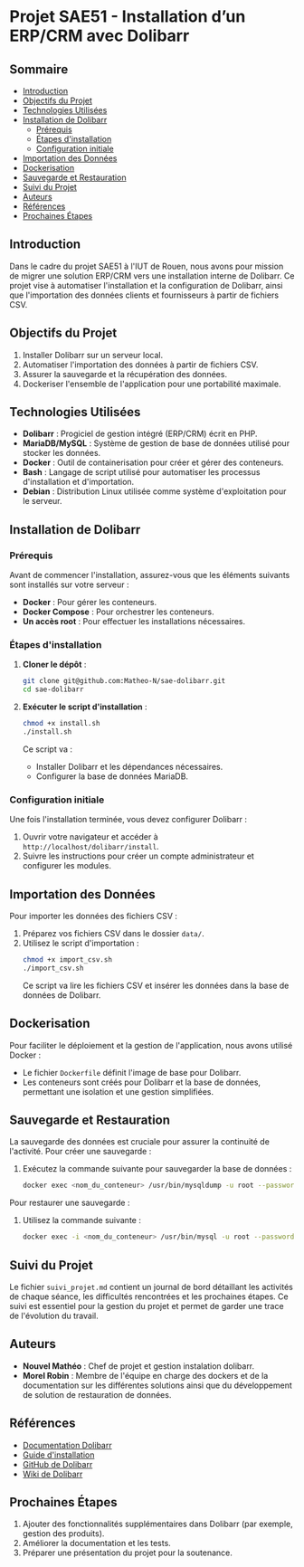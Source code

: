 
# Projet SAE51 - Installation d’un ERP/CRM avec Dolibarr

## Sommaire
- [Introduction](#introduction)
- [Objectifs du Projet](#objectifs-du-projet)
- [Technologies Utilisées](#technologies-utilisées)
- [Installation de Dolibarr](#installation-de-dolibarr)
  - [Prérequis](#prérequis)
  - [Étapes d'installation](#étapes-dinstallation)
  - [Configuration initiale](#configuration-initiale)
- [Importation des Données](#importation-des-données)
- [Dockerisation](#dockerisation)
- [Sauvegarde et Restauration](#sauvegarde-et-restauration)
- [Suivi du Projet](#suivi-du-projet)
- [Auteurs](#auteurs)
- [Références](#références)
- [Prochaines Étapes](#prochaines-étapes)

## Introduction
Dans le cadre du projet SAE51 à l'IUT de Rouen, nous avons pour mission de migrer une solution ERP/CRM vers une installation interne de Dolibarr. Ce projet vise à automatiser l'installation et la configuration de Dolibarr, ainsi que l'importation des données clients et fournisseurs à partir de fichiers CSV. 

## Objectifs du Projet
1. Installer Dolibarr sur un serveur local.
2. Automatiser l'importation des données à partir de fichiers CSV.
3. Assurer la sauvegarde et la récupération des données.
4. Dockeriser l'ensemble de l'application pour une portabilité maximale.

## Technologies Utilisées
- **Dolibarr** : Progiciel de gestion intégré (ERP/CRM) écrit en PHP.
- **MariaDB/MySQL** : Système de gestion de base de données utilisé pour stocker les données.
- **Docker** : Outil de containerisation pour créer et gérer des conteneurs.
- **Bash** : Langage de script utilisé pour automatiser les processus d'installation et d'importation.
- **Debian** : Distribution Linux utilisée comme système d'exploitation pour le serveur.

## Installation de Dolibarr

### Prérequis
Avant de commencer l'installation, assurez-vous que les éléments suivants sont installés sur votre serveur :
- **Docker** : Pour gérer les conteneurs.
- **Docker Compose** : Pour orchestrer les conteneurs.
- **Un accès root** : Pour effectuer les installations nécessaires.

### Étapes d'installation
1. **Cloner le dépôt** :
   ```bash
   git clone git@github.com:Matheo-N/sae-dolibarr.git
   cd sae-dolibarr
   ```

2. **Exécuter le script d'installation** :
   ```bash
   chmod +x install.sh
   ./install.sh
   ```
   Ce script va :
   - Installer Dolibarr et les dépendances nécessaires.
   - Configurer la base de données MariaDB.

### Configuration initiale
Une fois l'installation terminée, vous devez configurer Dolibarr :
1. Ouvrir votre navigateur et accéder à `http://localhost/dolibarr/install`.
2. Suivre les instructions pour créer un compte administrateur et configurer les modules.

## Importation des Données
Pour importer les données des fichiers CSV :
1. Préparez vos fichiers CSV dans le dossier `data/`.
2. Utilisez le script d'importation :
   ```bash
   chmod +x import_csv.sh
   ./import_csv.sh
   ```
   Ce script va lire les fichiers CSV et insérer les données dans la base de données de Dolibarr.

## Dockerisation
Pour faciliter le déploiement et la gestion de l'application, nous avons utilisé Docker :
- Le fichier `Dockerfile` définit l'image de base pour Dolibarr.
- Les conteneurs sont créés pour Dolibarr et la base de données, permettant une isolation et une gestion simplifiées.

## Sauvegarde et Restauration
La sauvegarde des données est cruciale pour assurer la continuité de l'activité. Pour créer une sauvegarde :
1. Exécutez la commande suivante pour sauvegarder la base de données :
   ```bash
   docker exec <nom_du_conteneur> /usr/bin/mysqldump -u root --password=<votre_mot_de_passe> <nom_base_de_donnees> > backup.sql
   ```

Pour restaurer une sauvegarde :
1. Utilisez la commande suivante :
   ```bash
   docker exec -i <nom_du_conteneur> /usr/bin/mysql -u root --password=<votre_mot_de_passe> <nom_base_de_donnees> < backup.sql
   ```

## Suivi du Projet
Le fichier `suivi_projet.md` contient un journal de bord détaillant les activités de chaque séance, les difficultés rencontrées et les prochaines étapes. Ce suivi est essentiel pour la gestion du projet et permet de garder une trace de l'évolution du travail.

## Auteurs
- **Nouvel Mathéo** : Chef de projet et gestion instalation dolibarr.
- **Morel Robin** : Membre de l'équipe en charge des dockers et de la documentation sur les différentes solutions ainsi que du développement de solution de restauration de données.

## Références
- [Documentation Dolibarr](https://www.dolibarr.org/)
- [Guide d'installation](https://all-it-network.com/installer-dolibar/)
- [GitHub de Dolibarr](https://github.com/Dolibarr/dolibarr/)
- [Wiki de Dolibarr](https://wiki.dolibarr.org/)

## Prochaines Étapes
1. Ajouter des fonctionnalités supplémentaires dans Dolibarr (par exemple, gestion des produits).
2. Améliorer la documentation et les tests.
3. Préparer une présentation du projet pour la soutenance.

